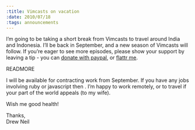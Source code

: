 ```yaml
--- 
:title: Vimcasts on vacation
:date: 2010/07/18
:tags: announcements
---
```


<p>I&#8217;m going to be taking a short break from Vimcasts to travel around India and Indonesia. I&#8217;ll be back in September, and a new season of Vimcasts will follow. If you&#8217;re eager to see more episodes, please show your support by leaving a tip - you can <a href="http://vimcasts.org/tipjar">donate with paypal</a>, or <a href="http://vimcasts.org/blog/2010/07/vimcasts-adopts-flattr-for-micropayments/">flattr me</a>.</p>



READMORE

<p>I will be available for contracting work from September. If you have any jobs involving ruby or javascript then <r:enkode_mailto email="andrew.jr.neil@gmail.com" link_text="drop me a line"/>. I&#8217;m happy to work remotely, or to travel if your part of the world appeals (to my wife).</p>

<p>Wish me good health!</p>
 
<p>Thanks,<br/>
Drew Neil</p>
